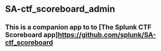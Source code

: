 # SA-ctf_scoreboard_admin

## This is a companion app to to [The Splunk CTF Scoreboard app]https://github.com/splunk/SA-ctf_scoreboard
